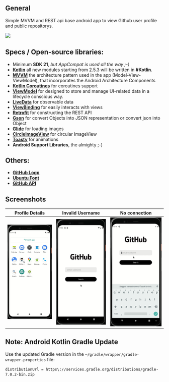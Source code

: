 ## General

Simple MVVM and REST api base android app to view Github user profile and public repositorys.

<a id="raw-url" href="apk/app-release.apk?raw=true"><img src="https://raw.githubusercontent.com/nasim0x1/nasim0x1/main/image/download.svg"  width="180" height=auto>
</a>

## Specs / Open-source libraries:

- Minimum **SDK 21**, _but AppCompat is used all the way ;-)_
- [**Kotlin**](https://github.com/JetBrains/kotlin) all new modules starting from 2.5.3 will be written in **#Kotlin**.
- [**MVVM**](https://developer.android.com/jetpack/guide) the architecture pattern used in the app (Model-View-ViewModel), that incorporates the Android Architecture Components
- [**Kotlin Coroutines**](https://github.com/Kotlin/kotlinx.coroutines) for coroutines support
- [**ViewModel**](https://developer.android.com/topic/libraries/architecture/viewmodel) for designed to store and manage UI-related data in a lifecycle conscious way.
- [**LiveData**](https://developer.android.com/topic/libraries/architecture/livedata) for observable data
- [**ViewBinding**](https://developer.android.com/topic/libraries/view-binding) for easily interacts with views
- [**Retrofit**](https://github.com/square/retrofit) for constructing the REST API
- [**Gson**](https://github.com/google/gson) for convert Objects into JSON representation or convert json into Object
- [**Glide**](https://github.com/bumptech/glide) for loading images
- [**CircleImageView**](https://github.com/hdodenhof/CircleImageView) for circular ImageView
- [**Toasty**](https://fonts.google.com/specimen/Ubuntu) for animations
- **Android Support Libraries**, the almighty ;-)

## Others:

- [**GitHub Logo**](https://github.com/logos)
- [**Ubuntu Font**](https://github.com/logos)
- [**GitHub API**](https://docs.github.com/en/rest/reference/users)

## Screenshots

|        Profile Details         |              Invalid Username              |               No connection                |
| :----------------------------: | :----------------------------------------: | :----------------------------------------: |
| ![First](screenshots/full.gif) | ![Sec](screenshots/username_not_found.gif) | ![Third](screenshots/connection_error.gif) |

## Note: Android Kotlin Gradle Update

Use the updated Gradle version in the `~/gradle/wrapper/gradle-wrapper.properties` file:

```
distributionUrl = https\://services.gradle.org/distributions/gradle-7.0.2-bin.zip
```
